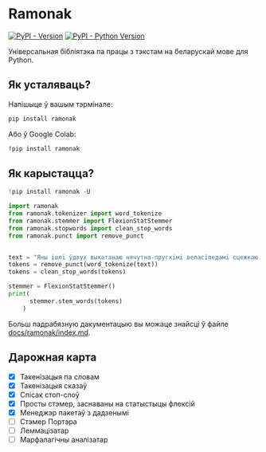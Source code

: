 # Ramonak

[![PyPI - Version](https://img.shields.io/pypi/v/ramonak.svg)](https://pypi.org/project/ramonak)
[![PyPI - Python Version](https://img.shields.io/pypi/pyversions/ramonak.svg)](https://pypi.org/project/ramonak)

Універсальная бібліятэка па працы з тэкстам на беларускай мове для Python.

## Як усталяваць?

Напішыце ў вашым тэрмінале:

```sh
pip install ramonak
```

Або ў Google Colab:

```sh
!pip install ramonak
```

## Як карыстацца?

```python
!pip install ramonak -U

import ramonak
from ramonak.tokenizer import word_tokenize
from ramonak.stemmer import FlexionStatStemmer
from ramonak.stopwords import clean_stop_words
from ramonak.punct import remove_punct


text = "Яны iшлi ўдвух выкатанаю нячутна-пругкiмi веласiпедамi сцежкаю ля шэрых нямогла нахiленых да вулiцы платоў...".lower()
tokens = remove_punct(word_tokenize(text))
tokens = clean_stop_words(tokens)

stemmer = FlexionStatStemmer()
print(
      stemmer.stem_words(tokens)
    )
```

Больш падрабязную дакументацыю вы можаце знайсці ў файле [docs/ramonak/index.md](./docs/ramonak/index.md).

## Дарожная карта

 - [x] Такенізацыя па словам
 - [x] Такенізацыя сказаў
 - [x] Спісак стоп-слоў
 - [x] Просты стэмер, заснаваны на статыстыцы флексій
 - [x] Менеджэр пакетаў з дадзенымі
 - [ ] Стэмер Портэра
 - [ ] Леммацізатар
 - [ ] Марфалагічны аналізатар
